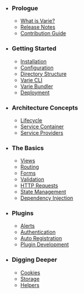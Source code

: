 - ### Prologue
  - [What is Varie?](/docs/{{version}}/what-is-varie)
  - [Release Notes](/docs/{{version}}/release-notes)
  - [Contribution Guide](/docs/{{version}}/contribution-guide)
- ### Getting Started
  - [Installation](/docs/{{version}}/installation)
  - [Configuration](/docs/{{version}}/configuration)
  - [Directory Structure](/docs/{{version}}/directory-structure)
  - [Varie CLI](/docs/{{version}}/varie-cli)
  - [Varie Bundler](/docs/{{version}}/varie-bundler)
  - [Deployment](/docs/{{version}}/deployment)
- ### Architecture Concepts
  - [Lifecycle](/docs/{{version}}/lifecycle)
  - [Service Container](/docs/{{version}}/service-container)
  - [Service Providers](/docs/{{version}}/service-providers)
- ### The Basics
  - [Views](/docs/{{version}}/views)
  - [Routing](/docs/{{version}}/routing)
  - [Forms](/docs/{{version}}/forms)
  - [Validation](/docs/{{version}}/validation)
  - [HTTP Requests](/docs/{{version}}/requests)
  - [State Management](/docs/{{version}}/state)
  - [Dependency Injection](/docs/{{version}}/dependency-injection)
- ### Plugins
  - [Alerts](/docs/{{version}}/alerts)
  - [Authentication](/docs/{{version}}/authentication)
  - [Auto Registration](/docs/{{version}}/auto-registration)
  - [Plugin Development](/docs/{{version}}/plugin-development)
- ### Digging Deeper
  - [Cookies](/docs/{{version}}/cookies)
  - [Storage](/docs/{{version}}/storage)
  - [Helpers](/docs/{{version}}/helpers)
